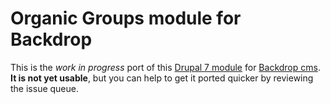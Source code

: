 # Organic Groups module for Backdrop
This is the *work in progress* port of this [Drupal 7 module](https://www.drupal.org/project/og) for [Backdrop cms](https://github.com/backdrop/backdrop). **It is not yet usable**, but you can help to get it ported quicker by reviewing the issue queue.